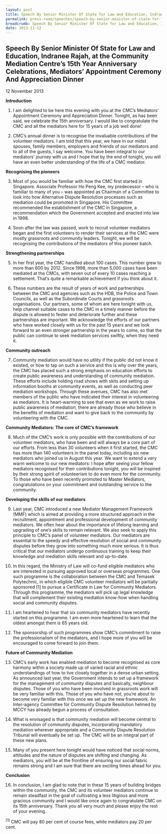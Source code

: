 ```yaml
---
layout: post
title: Speech By Senior Minister Of State for Law and Education, Indranee Rajah, at the Community Mediation Centre’s 15th Year Anniversary Celebrations, Mediators’ Appointment Ceremony And Appreciation Dinner
permalink: press-room/speeches/speech-by-senior-minister-of-state-for-law-and-education--indran/
breadcrumb: Speech By Senior Minister Of State for Law and Education, Indranee Rajah, at the Community Mediation Centre’s 15th Year Anniversary Celebrations, Mediators’ Appointment Ceremony And Appreciation Dinner
date: 2013-11-12
---
```


Speech By Senior Minister Of State for Law and Education, Indranee Rajah, at the Community Mediation Centre’s 15th Year Anniversary Celebrations, Mediators’ Appointment Ceremony And Appreciation Dinner
---

12 November 2013

**Introduction**

1. I am delighted to be here this evening with you at the CMC’s Mediators’ Appointment Ceremony and Appreciation Dinner. Tonight, as has been said, we celebrate the 15th anniversary. I would like to congratulate the CMC and all the mediators here for 15 years of a job well done!

2. CMC’s annual dinner is to recognise the invaluable contributions of the volunteer mediators. I am told that this year, we have in our midst spouses, family members, employers and friends of our mediators and to all of the guests, I say welcome. You have been integral to our mediators’ journey with us and I hope that by the end of tonight, you will have an even better understanding of the life of a CMC mediator. 

**Recognising the pioneers**

3. Most of you would be familiar with how the CMC first started in Singapore. Associate Professor Ho Peng Kee, my predecessor – who is familiar to many of you – was appointed as Chairman of a Committee to look into how Alternative Dispute Resolution processes such as mediation could be promoted in Singapore. His Committee recommended the establishment of the CMC in Singapore, a recommendation which the Government accepted and enacted into law in 1998.

4. Soon after the law was passed, work to recruit volunteer mediators began and the first volunteers to render their services at the CMC were mostly grassroots and community leaders. Tonight, we will be recognising the contributions of the mediators of this pioneer batch.

**Strengthening partnerships**

5. In her first year, the CMC handled about 100 cases. This number grew to more than 600 by 2012. Since 1998, more than 5,000 cases have been mediated at the CMCs, with seven out of every 10 cases reaching a settlement. That’s quite a remarkable achievement if you think about it.

6. These numbers are the result of years of work and partnerships between the CMC and agencies such as the HDB, the Police and Town Councils, as well as the Subordinate Courts and grassroots organisations. Our partners, some of whom are here tonight with us, help channel suitable cases to the CMC in a timely manner before the dispute is allowed to fester and deteriorate further and these partnerships are important. We acknowledge the efforts of our partners who have worked closely with us for the past 15 years and we look forward to an even stronger partnership in the years to come, so that the public can continue to seek mediation services swiftly, when they need it.

**Community outreach**

7. Community mediation would have no utility if the public did not know it existed, or how to tap on such a service and this is why over the years, the CMC has placed such a strong emphasis on education efforts to create public awareness and understanding of community mediation. These efforts include holding road shows with skits and setting up information booths at community events, as well as conducting peer mediation workshops. Through these avenues, CMC has also met members of the public who have indicated their interest in volunteering as mediators. It is heart-warming to see that even as we work to raise public awareness of mediation, there are already those who believe in the benefits of mediation and want to give back to the community by volunteering with the CMC. 

**Community Mediators: The core of CMC’s framework**

8. Much of the CMC’s work is only possible with the contributions of our volunteer mediators, who have been and will always be a core part of our efforts. From less than 30 volunteers when it first started, the CMC has more than 140 volunteers in the panel today, including six new mediators who joined us in August this year. We want to extend a very warm welcome to our new mediators: I hope after seeing your fellow mediators recognised for their contributions tonight, you will be inspired by their strong spirit of volunteerism to do even more for the community. To those who have been recently promoted to Master Mediators, congratulations on your commitment and outstanding service to the community.

**Developing the skills of our mediators**

9. Last year, CMC introduced a new Mediator Management Framework (MMF) which is aimed at providing a more structured approach in the recruitment, appointment and professional development of community mediators. We often hear about the importance of lifelong learning and upgrading of one’s skills to remain relevant. We also seek to apply this principle to CMC’s panel of volunteer mediators. Our mediators are essential to the speedy and effective resolution of social and community disputes before they grow into something much more serious. It is thus critical that our mediators undergo continuous training to keep their knowledge and mediation skills relevant and up-to-date.

10. In this regard, the Ministry of Law will co-fund eligible mediators who are interested in pursuing approved local or overseas programmes. One such programme is the collaboration between the CMC and Temasek Polytechnic, in which eligible CMC volunteer mediators will be partially sponsored [1] to pursue a Certificate in Law for Community Mediators. Through this programme, the mediators will pick up legal knowledge that will complement their existing mediation know-how when handling social and community disputes.

11. I am heartened to hear that six community mediators have recently started on this programme. I am even more heartened to learn that the oldest amongst them is 65 years old.

12. The sponsorship of such programmes show CMC’s commitment to raise the professionalism of the mediators, and I hope more of you will be encouraged to come forward to join them.

**Future of Community Mediation**

13. CMC’s early work has enabled mediation to become recognised as core harmony within a society made up of varied racial and ethnic understandings of how to live closely together in a dense urban setting.  As announced last year, the Government intends to set up a framework for the management of community disputes and basically, neighbour disputes. Those of you who have been involved in grassroots work will be very familiar with this. Those of you who have not, you’re about to become very familiar with this once we set up the new framework.  An Inter-agency Committee for Community Dispute Resolution helmed by MCCY has already begun a process of consultation.

14. What is envisaged is that community mediation will become central to the resolution of community disputes, incorporating mandatory mediation wherever appropriate and a Community Dispute Resolution Tribunal will eventually be set up.  The CMC will be an integral part of these new plans.

15. Many of you present here tonight would have noticed that social norms, attitudes and the nature of disputes are shifting and changing. As mediators, you will be at the frontline of ensuring our social fabric remains strong and I am sure that there are exciting times ahead for you.

**Conclusion**

16. In conclusion, I am glad to note that in these 15 years of building bridges within the community, the CMC and its volunteer mediators continue to remain steadfast in the goal of cultivating a less litigious and more gracious community and I would like once again to congratulate CMC on its 15th anniversary. Thank you all very much and please enjoy the rest of your evening.

<sup>[1]</sup> CMC will pay 80 per cent of course fees, while mediators pay 20 per cent.
